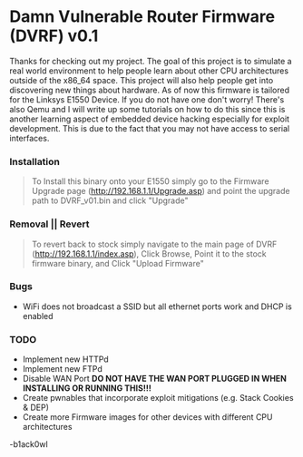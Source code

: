 # Damn Vulnerable Router Firmware (DVRF) v0.1

Thanks for checking out my project. The goal of this project is to simulate a real world environment to help people learn about other CPU architectures outside of the x86_64 space. This project will also help people get into discovering new things about hardware.
As of now this firmware is tailored for the Linksys E1550 Device. If you do not have one don't worry! There's also Qemu and I will write up some tutorials on how to do this since this is another learning aspect of embedded device hacking especially for exploit development. This is due to the fact that you may not have access to serial interfaces.

### Installation
> To Install this binary onto your E1550 simply go to the Firmware Upgrade page (http://192.168.1.1/Upgrade.asp) and point the upgrade path to DVRF_v01.bin and click "Upgrade"

### Removal || Revert
> To revert back to stock simply navigate to the main page of DVRF (http://192.168.1.1/index.asp), Click Browse, Point it to the stock firmware binary, and Click "Upload Firmware"

### Bugs
* WiFi does not broadcast a SSID but all ethernet ports work and DHCP is enabled

### TODO
* Implement new HTTPd
* Implement new FTPd
* Disable WAN Port **DO NOT HAVE THE WAN PORT PLUGGED IN WHEN INSTALLING OR RUNNING THIS!!!**
* Create pwnables that incorporate exploit mitigations (e.g. Stack Cookies & DEP)
* Create more Firmware images for other devices with different CPU architectures

-b1ack0wl
